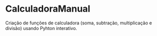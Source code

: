 # CalculadoraManual
Criação de funções de calculadora (soma, subtração, multiplicação e divisão) usando Pyhton interativo.
